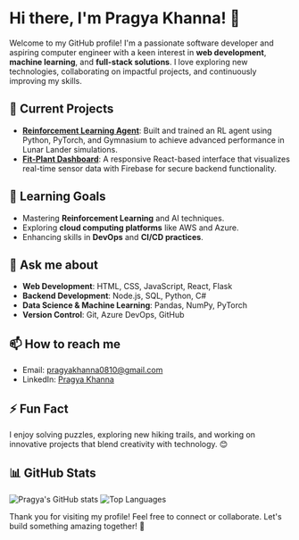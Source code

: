 # Hi there, I'm Pragya Khanna! 👋

Welcome to my GitHub profile! I'm a passionate software developer and aspiring computer engineer with a keen interest in **web development**, **machine learning**, and **full-stack solutions**. I love exploring new technologies, collaborating on impactful projects, and continuously improving my skills.

## 🔭 Current Projects
- **[Reinforcement Learning Agent](#)**: Built and trained an RL agent using Python, PyTorch, and Gymnasium to achieve advanced performance in Lunar Lander simulations.
- **[Fit-Plant Dashboard](#)**: A responsive React-based interface that visualizes real-time sensor data with Firebase for secure backend functionality.

## 🌱 Learning Goals
- Mastering **Reinforcement Learning** and AI techniques.
- Exploring **cloud computing platforms** like AWS and Azure.
- Enhancing skills in **DevOps** and **CI/CD practices**.

## 💬 Ask me about
- **Web Development**: HTML, CSS, JavaScript, React, Flask  
- **Backend Development**: Node.js, SQL, Python, C#  
- **Data Science & Machine Learning**: Pandas, NumPy, PyTorch  
- **Version Control**: Git, Azure DevOps, GitHub  

## 📫 How to reach me
- Email: [pragyakhanna0810@gmail.com](mailto:pragyakhanna0810@gmail.com)
- LinkedIn: [Pragya Khanna](https://www.linkedin.com/in/pragya-khanna)

## ⚡ Fun Fact
I enjoy solving puzzles, exploring new hiking trails, and working on innovative projects that blend creativity with technology. 😊

## 📊 GitHub Stats
![Pragya's GitHub stats](https://github-readme-stats.vercel.app/api?username=pragyakhanna&show_icons=true&theme=radical)
![Top Languages](https://github-readme-stats.vercel.app/api/top-langs/?username=pragyakhanna&layout=compact&theme=radical)

Thank you for visiting my profile! Feel free to connect or collaborate. Let's build something amazing together! 🚀
